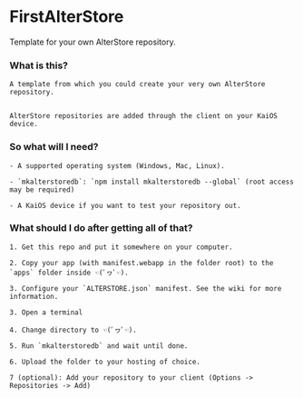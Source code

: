 # FirstAlterStore
  Template for your own AlterStore repository.

### What is this?

    A template from which you could create your very own AlterStore repository.
    

    AlterStore repositories are added through the client on your KaiOS device.


### So what will I need?

    - A supported operating system (Windows, Mac, Linux).

    - `mkalterstoredb`: `npm install mkalterstoredb --global` (root access may be required)
 
    - A KaiOS device if you want to test your repository out.

### What should I do after getting all of that?

    1. Get this repo and put it somewhere on your computer.

    2. Copy your app (with manifest.webapp in the folder root) to the `apps` folder inside ☜(ﾟヮﾟ☜).

    3. Configure your `ALTERSTORE.json` manifest. See the wiki for more information.

    3. Open a terminal

    4. Change directory to ☜(ﾟヮﾟ☜).

    5. Run `mkalterstoredb` and wait until done.

    6. Upload the folder to your hosting of choice.

    7 (optional): Add your repository to your client (Options -> Repositories -> Add)